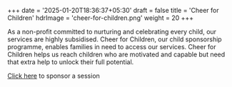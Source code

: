 +++
date = '2025-01-20T18:36:37+05:30'
draft = false
title = 'Cheer for Children'
hdrImage = 'cheer-for-children.png'
weight = 20
+++

As a non-profit committed to nurturing and celebrating every child, our services are highly subsidised. Cheer for Children, our child sponsorship programme, enables families in need to access our services. Cheer for Children helps us reach children who are motivated and capable but need that extra help to unlock their full potential.

[Click here](/donate/cfc) to sponsor a session

